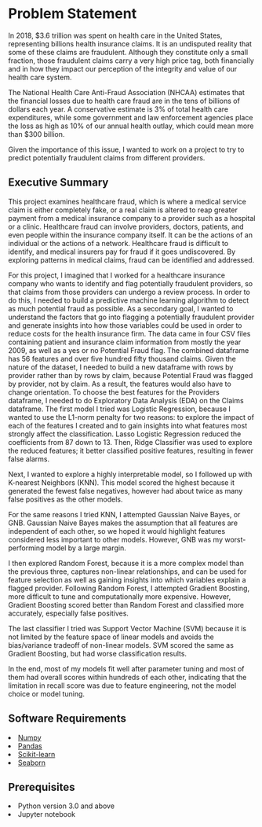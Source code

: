 <h1>Problem Statement</h1>
In 2018, $3.6 trillion was spent on health care in the United States, representing billions health insurance claims. It is an undisputed reality that some of these claims are fraudulent. Although they constitute only a small fraction, those fraudulent claims carry a very high price tag, both financially and in how they impact our perception of the integrity and value of our health care system.

The National Health Care Anti-Fraud Association (NHCAA) estimates that the financial losses due to health care fraud are in the tens of billions of dollars each year. A conservative estimate is 3% of total health care expenditures, while some government and law enforcement agencies place the loss as high as 10% of our annual health outlay, which could mean more than $300 billion.

Given the importance of this issue, I wanted to work on a project to try to predict potentially fraudulent claims from different providers.


<h2>Executive Summary</h2>
This project examines healthcare fraud, which is where a medical service claim is either completely fake, or a real claim is altered to reap greater payment from a medical insurance company to a provider such as a hospital or a clinic. Healthcare fraud can involve providers, doctors, patients, and even people within the insurance company itself. It can be the actions of an individual or the actions of a network. Healthcare fraud is difficult to identify, and medical insurers pay for fraud if it goes undiscovered. By exploring patterns in medical claims, fraud can be identified and addressed.

For this project, I imagined that I worked for a healthcare insurance company who wants to identify and flag potentially fraudulent providers, so that claims from those providers can undergo a review process. In order to do this, I needed to build a predictive machine learning algorithm to detect as much potential fraud as possible. As a secondary goal, I wanted to understand the factors that go into flagging a potentially fraudulent provider and generate insights into how those variables could be used in order to reduce costs for the health insurance firm. 
The data came in four CSV files containing patient and insurance claim information from mostly the year 2009, as well as a yes or no Potential Fraud flag. The combined dataframe has 56 features and over five hundred fifty thousand claims. Given the nature of the dataset, I needed to build a new dataframe with rows by provider rather than by rows by claim, because Potential Fraud was flagged by provider, not by claim. As a result, the features would also have to change orientation. To choose the best features for the Providers dataframe, I needed to do Exploratory Data Analysis (EDA) on the Claims dataframe.
The first model I tried was Logistic Regression, because I wanted to use the L1-norm penalty for two reasons: to explore the impact of each of the features I created and to gain insights into what features most strongly affect the classification. Lasso Logistic Regression reduced the coefficients from 87 down to 13. Then, Ridge Classifier was used to explore the reduced features; it better classified positive features, resulting in fewer false alarms.

Next, I wanted to explore a highly interpretable model, so I followed up with K-nearest Neighbors (KNN). This model scored the highest because it generated the fewest false negatives, however had about twice as many false positives as the other models.

For the same reasons I tried KNN, I attempted Gaussian Naive Bayes, or GNB. Gaussian Naive Bayes makes the assumption that all features are independent of each other, so we hoped it would highlight features considered less important to other models. However, GNB was my worst-performing model by a large margin.

I then explored Random Forest, because it is a more complex model than the previous three, captures non-linear relationships, and can be used for feature selection as well as gaining insights into which variables explain a flagged provider. Following Random Forest, I attempted Gradient Boosting, more difficult to tune and computationally more expensive. However, Gradient Boosting scored better than Random Forest and classified more accurately, especially false positives.

The last classifier I tried was Support Vector Machine (SVM) because it is not limited by the feature space of linear models and avoids the bias/variance tradeoff of non-linear models. SVM scored the same as Gradient Boosting, but had worse classification results.

In the end, most of my models fit well after parameter tuning and most of them had overall scores within hundreds of each other, indicating that the limitation in recall score was due to feature engineering, not the model choice or model tuning.

<h2>Software Requirements</h2>
<li><a href="https//www.numpy.org">Numpy</a></li>
<li><a href="https//www.pandas.pydata.org">Pandas</a></li>
<li><a href="https//www.scikit-learn.org">Scikit-learn</a></li>
<li><a href="https//www.seaborn.pydata.org">Seaborn</a></li>

<h2>Prerequisites</h2>
<li>Python version 3.0 and above</li>
<li>Jupyter notebook</li>
